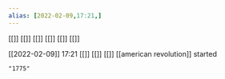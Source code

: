 ```yaml
---
alias: [2022-02-09,17:21,]
---
```

[[]] [[]]
[[]] [[]] [[]] [[]]

[[2022-02-09]] 17:21 [[]] [[]] [[]]
[[american revolution]] started
```query
"1775"
```